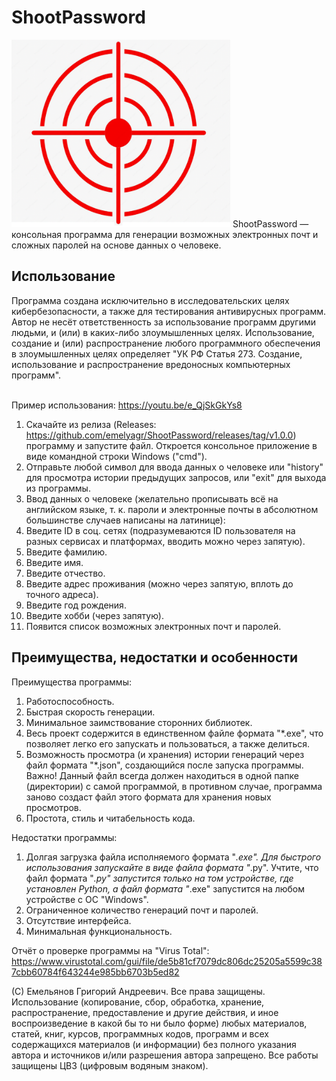 <h1>ShootPassword</h1>

<img src="https://github.com/emelyagr/ShootPassword/blob/main/LogoShootPassword.png" class="center" width="350" height="300">
ShootPassword — консольная программа для генерации возможных электронных почт и сложных паролей на основе данных о человеке.

<h2>Использование</h2>
Программа создана исключительно в исследовательских целях кибербезопасности, а также для тестирования антивирусных программ. Автор не несёт ответственность за использование программ другими людьми, и (или) в каких-либо злоумышленных целях. Использование, создание и (или) распространение любого программного обеспечения в злоумышленных целях определяет "УК РФ Статья 273. Создание, использование и распространение вредоносных компьютерных программ".

<br>Пример использования: https://youtu.be/e_QjSkGkYs8</br>

1. Скачайте из релиза (Releases: https://github.com/emelyagr/ShootPassword/releases/tag/v1.0.0) программу и запустите файл. Откроется консольное приложение в виде командной строки Windows ("cmd").
2. Отправьте любой символ для ввода данных о человеке или "history" для просмотра истории предыдущих запросов, или "exit" для выхода из программы.
3. Ввод данных о человеке (желательно прописывать всё на английском языке, т. к. пароли и электронные почты в абсолютном большинстве случаев написаны на латинице):
4. Введите ID в соц. сетях (подразумеваются ID пользователя на разных сервисах и платформах, вводить можно через запятую).
5. Введите фамилию.
6. Введите имя.
7. Введите отчество.
8. Введите адрес проживания (можно через запятую, вплоть до точного адреса).
9. Введите год рождения.
10. Введите хобби (через запятую).
11. Появится список возможных электронных почт и паролей.

<h2>Преимущества, недостатки и особенности</h2>

Преимущества программы:
1. Работоспособность.
2. Быстрая скорость генерации.
3. Минимальное заимствование сторонних библиотек.
4. Весь проект содержится в единственном файле формата "*.exe", что позволяет легко его запускать и пользоваться, а также делиться.
5. Возможность просмотра (и хранения) истории генераций через файл формата "*.json", создающийся после запуска программы. Важно! Данный файл всегда должен находиться в одной папке (директории) с самой программой, в противном случае, программа заново создаст файл этого формата для хранения новых просмотров.
6. Простота, стиль и читабельность кода.

Недостатки программы:
1. Долгая загрузка файла исполняемого формата "*.exe". Для быстрого использования запускайте в виде файла формата "*.py". Учтите, что файл формата "*.py" запустится только на том устройстве, где установлен Python, а файл формата "*.exe" запустится на любом устройстве с ОС "Windows".
2. Ограниченное количество генераций почт и паролей.
3. Отсутствие интерфейса.
4. Минимальная функциональность.

Отчёт о проверке программы на "Virus Total": https://www.virustotal.com/gui/file/de5b81cf7079dc806dc25205a5599c387cbb60784f643244e985bb6703b5ed82

(С) Емельянов Григорий Андреевич. Все права защищены. Использование (копирование, сбор, обработка, хранение, распространение, предоставление и другие действия, и иное воспроизведение в какой бы то ни было форме) любых материалов, статей, книг, курсов, программных кодов, программ и всех содержащихся материалов (и информации) без полного указания автора и источников и/или разрешения автора запрещено. Все работы защищены ЦВЗ (цифровым водяным знаком).
